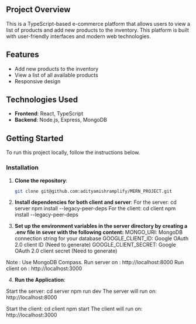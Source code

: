 ## Project Overview
This is a TypeScript-based e-commerce platform that allows users to view a list of products and add new products to the inventory. This platform is built with user-friendly interfaces and modern web technologies.

## Features
- Add new products to the inventory
- View a list of all available products
- Responsive design

## Technologies Used
- **Frontend**: React, TypeScript
- **Backend**: Node.js, Express, MongoDB

## Getting Started
To run this project locally, follow the instructions below.

### Installation
1. **Clone the repository**:
   ```bash
   git clone git@github.com:adityamishramplify/MERN_PROJECT.git

2. **Install dependencies for both client and server**:
   For the server:
     cd server
     npm install --legacy-peer-deps
   For the client:
     cd client
     npm install --legacy-peer-deps

3. **Set up the environment variables in the server directory by creating a .env file in sever with the following content:**
  MONGO_URI:	MongoDB connection string for your database
  GOOGLE_CLIENT_ID:	Google OAuth 2.0 client ID (Need to generate)
  GOOGLE_CLIENT_SECRET:	Google OAuth 2.0 client secret (Need to generate)

  Note : Use MongoDB Compass.
  Run server on :  http://localhost:8000
  Run client on :  http://localhost:3000

4. **Run the Application**:

  Start the server:
    cd server
    npm run dev
    The server will run on: http://localhost:8000

  Start the client:
    cd client
    npm start
    The client will run on: http://localhost:3000
